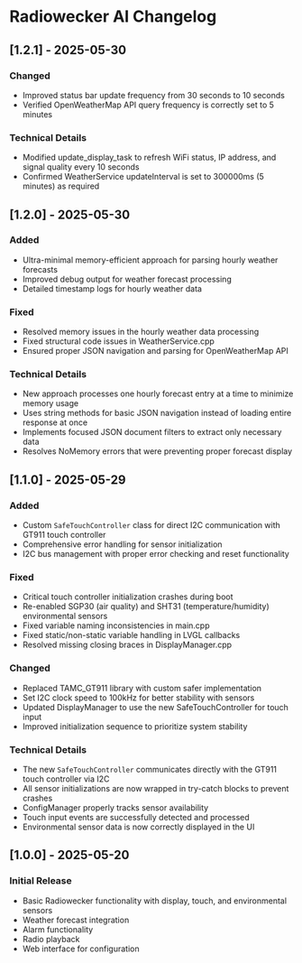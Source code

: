 # Radiowecker AI Changelog

## [1.2.1] - 2025-05-30

### Changed
- Improved status bar update frequency from 30 seconds to 10 seconds
- Verified OpenWeatherMap API query frequency is correctly set to 5 minutes

### Technical Details
- Modified update_display_task to refresh WiFi status, IP address, and signal quality every 10 seconds
- Confirmed WeatherService updateInterval is set to 300000ms (5 minutes) as required

## [1.2.0] - 2025-05-30

### Added
- Ultra-minimal memory-efficient approach for parsing hourly weather forecasts
- Improved debug output for weather forecast processing
- Detailed timestamp logs for hourly weather data

### Fixed
- Resolved memory issues in the hourly weather data processing
- Fixed structural code issues in WeatherService.cpp
- Ensured proper JSON navigation and parsing for OpenWeatherMap API

### Technical Details
- New approach processes one hourly forecast entry at a time to minimize memory usage
- Uses string methods for basic JSON navigation instead of loading entire response at once
- Implements focused JSON document filters to extract only necessary data
- Resolves NoMemory errors that were preventing proper forecast display

## [1.1.0] - 2025-05-29

### Added
- Custom `SafeTouchController` class for direct I2C communication with GT911 touch controller
- Comprehensive error handling for sensor initialization
- I2C bus management with proper error checking and reset functionality

### Fixed
- Critical touch controller initialization crashes during boot
- Re-enabled SGP30 (air quality) and SHT31 (temperature/humidity) environmental sensors
- Fixed variable naming inconsistencies in main.cpp
- Fixed static/non-static variable handling in LVGL callbacks
- Resolved missing closing braces in DisplayManager.cpp

### Changed
- Replaced TAMC_GT911 library with custom safer implementation
- Set I2C clock speed to 100kHz for better stability with sensors
- Updated DisplayManager to use the new SafeTouchController for touch input
- Improved initialization sequence to prioritize system stability

### Technical Details
- The new `SafeTouchController` communicates directly with the GT911 touch controller via I2C
- All sensor initializations are now wrapped in try-catch blocks to prevent crashes
- ConfigManager properly tracks sensor availability
- Touch input events are successfully detected and processed
- Environmental sensor data is now correctly displayed in the UI

## [1.0.0] - 2025-05-20

### Initial Release
- Basic Radiowecker functionality with display, touch, and environmental sensors
- Weather forecast integration
- Alarm functionality
- Radio playback
- Web interface for configuration
